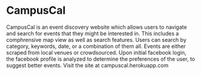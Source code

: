 CampusCal
=========
CampusCal is an event discovery website which allows users to navigate and search for events that they might be interested in. This includes a comphrensive map view as well as search features. Users can search by category, keywords, date, or a combination of them all. Events are either scraped from local venues or crowdsourced. Upon initial facebook login, the facebook profile is analyzed to determine the preferences of the user, to suggest better events. Visit the site at campuscal.herokuapp.com
